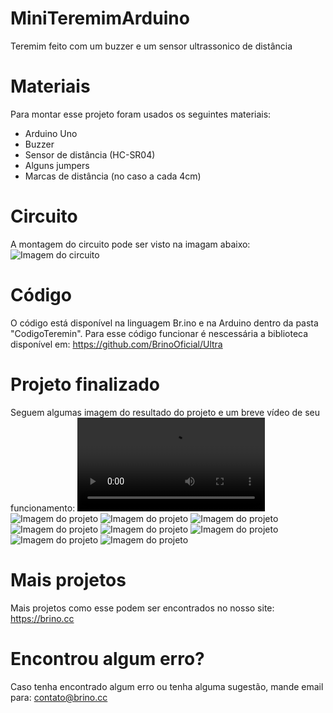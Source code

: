 # MiniTeremimArduino
Teremim feito com um buzzer e um sensor ultrassonico de distância

# Materiais
Para montar esse projeto foram usados os seguintes materiais:

* Arduino Uno
* Buzzer
* Sensor de distância (HC-SR04)
* Alguns jumpers
* Marcas de distância (no caso a cada 4cm)

# Circuito
A montagem do circuito pode ser visto na imagam abaixo:
![Imagem do circuito](https://github.com/BrinoOficial/MiniTeremimArduino/blob/master/Circuito/CircuitoTeremim_bb.png)

# Código
O código está disponível na linguagem Br.ino e na Arduino dentro da pasta "CodigoTeremin". Para esse código funcionar é nescessária a biblioteca disponível em: https://github.com/BrinoOficial/Ultra

# Projeto finalizado
Seguem algumas imagem do resultado do projeto e um breve vídeo de seu funcionamento:
![Vídeo do projeto funcionando](https://github.com/BrinoOficial/MiniTeremimArduino/blob/master/Fotos/TeremimFuncionando.mp4)
![Imagem do projeto](https://github.com/BrinoOficial/MiniTeremimArduino/blob/master/Fotos/IMG_5321.jpg)
![Imagem do projeto](https://github.com/BrinoOficial/MiniTeremimArduino/blob/master/Fotos/IMG_5322.jpg)
![Imagem do projeto](https://github.com/BrinoOficial/MiniTeremimArduino/blob/master/Fotos/IMG_5323.jpg)
![Imagem do projeto](https://github.com/BrinoOficial/MiniTeremimArduino/blob/master/Fotos/IMG_5324.jpg)
![Imagem do projeto](https://github.com/BrinoOficial/MiniTeremimArduino/blob/master/Fotos/IMG_5325.jpg)
![Imagem do projeto](https://github.com/BrinoOficial/MiniTeremimArduino/blob/master/Fotos/IMG_5326.jpg)
![Imagem do projeto](https://github.com/BrinoOficial/MiniTeremimArduino/blob/master/Fotos/IMG_5327.jpg)
![Imagem do projeto](https://github.com/BrinoOficial/MiniTeremimArduino/blob/master/Fotos/IMG_5328.jpg)

# Mais projetos
Mais projetos como esse podem ser encontrados no nosso site: https://brino.cc

# Encontrou algum erro?
Caso tenha encontrado algum erro ou tenha alguma sugestão, mande email para: contato@brino.cc
